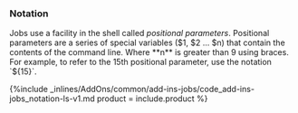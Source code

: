 <!--  usedin: [ _legacy_docker/AddOns/add-ins-jobs-v1.md, _maestro/AddOns/add-ins-jobs-v1.md, _node/addons/add-ins-jobs-v1.md, _rails/AddOns/add-ins-jobs-v1.md] -->


### Notation

Jobs use a facility in the shell called _positional parameters_. Positional parameters are a series of special variables ($1, $2 ... $n) that contain the contents of the command line. Where **n** is greater than 9 using braces. For example, to refer to the 15th positional parameter, use the notation `${15}`. 



{%include _inlines/AddOns/common/add-ins-jobs/code_add-ins-jobs_notation-ls-v1.md  product = include.product %}





